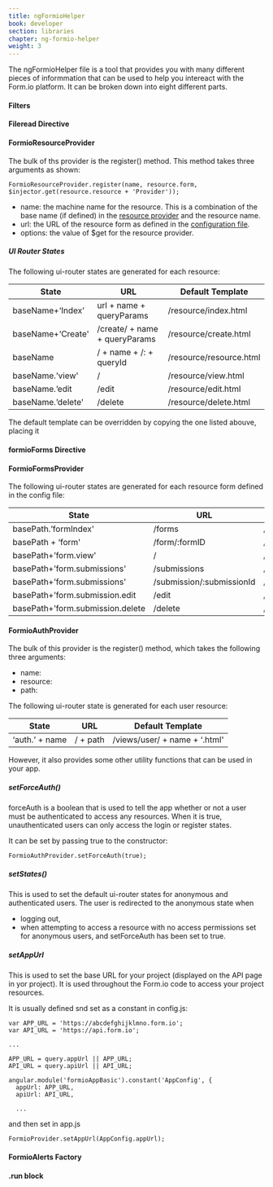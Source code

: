 ```yaml
---
title: ngFormioHelper
book: developer
section: libraries
chapter: ng-formio-helper
weight: 3
---
```

The ngFormioHelper file is a tool that provides you with many different pieces of informmation that can be used to help you intereact with the Form.io platform. It can be broken down into eight different parts.

#### Filters #### 



#### Fileread Directive ####



#### FormioResourceProvider ####

The bulk of ths provider is the register() method. This method takes three arguments as shown:

    FormioResourceProvider.register(name, resource.form, $injector.get(resource.resource + 'Provider'));

* name: the machine name for the resource. This is a combination of the base name (if defined) in the [resource provider](https://help.form.io/tutorials/walkthroughs/#app-resources) and the resource name. 
* url: the URL of the resource form as defined in the [configuration file](https://help.form.io/tutorials/walkthroughs/#configuration).
* options: the value of $get for the resource provider.

##### UI Router States #####

The following ui-router states are generated for each resource:

| State | URL | Default Template
| ------|-----|-----------------
| baseName+‘Index' | url + name + queryParams |/resource/index.html |
| baseName+‘Create' | /create/ + name + queryParams | /resource/create.html |
| baseName | / + name + /: + queryId | /resource/resource.html |
| baseName.’view' | / | /resource/view.html |
| baseName.’edit | /edit | /resource/edit.html |
| baseName.’delete' | /delete | /resource/delete.html |

The default template can be overridden by copying the one listed abouve, placing it 

#### formioForms Directive ####



#### FormioFormsProvider ####

The following ui-router states are generated for each resource form defined in the config file:

| State | URL | Default Template |
| ------| ----|----------------- 
| basePath.’formIndex' | /forms |/form/index.html |
| basePath + ‘form' | /form/:formID | /form/form.html |
| basePath+’form.view' | / |/form/view.html |
| basePath+’form.submissions' | /submissions | /submission/index.html |
| basePath+’form.submissions' | /submission/:submissionId | /submission/submission.html |
| basePath+’form.submission.edit | /edit | /submission/edit.html |
| basePath+’form.submission.delete | /delete | /submission/delete.html |

#### FormioAuthProvider ####

The bulk of this provider is the register() method, which takes the following three arguments:

* name: 
* resource:
* path:

The following ui-router state is generated for each user resource:

| State | URL | Default Template |
| ------|-----|----------------- |
| ‘auth.’ + name | / + path |/views/user/ + name +  ‘.html' |

However, it also provides some other utility functions that can be used in your app.

##### setForceAuth() #####
forceAuth is a boolean that is used to tell the app whether or not a user must be authenticated to access any resources. When it is true, unauthenticated users can only access the login or register states.

It can be set by passing true to the constructor:

    FormioAuthProvider.setForceAuth(true);

##### setStates() #####
This is used to set the default ui-router states for anonymous and authenticated users. The user is redirected to the anonymous state when 

* logging out, 
* when attempting to access a resource with no access permissions set for anonymous users, and setForceAuth has been set to true.

##### setAppUrl #####
This is used to set the base URL for your project (displayed on the API page in yor project). It is used throughout the Form.io code to access your project resources.

It is usually defined snd set as a constant in config.js:

    var APP_URL = 'https://abcdefghijklmno.form.io';
    var API_URL = 'https://api.form.io';

    ...

    APP_URL = query.appUrl || APP_URL;
    API_URL = query.apiUrl || API_URL;

    angular.module('formioAppBasic').constant('AppConfig', {
      appUrl: APP_URL,
      apiUrl: API_URL,
      
      ...

and then set in app.js

    FormioProvider.setAppUrl(AppConfig.appUrl);

#### FormioAlerts Factory ####



#### .run block ####